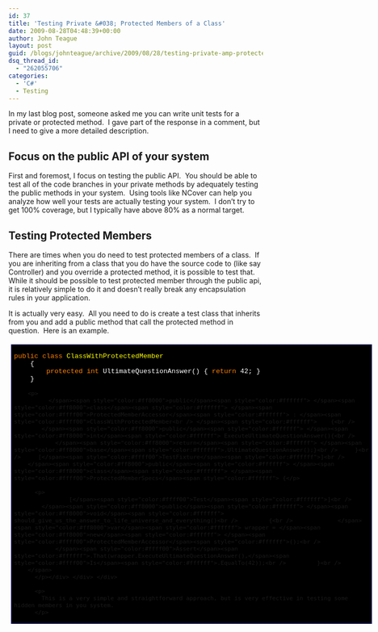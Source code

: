 ```yaml
---
id: 37
title: 'Testing Private &#038; Protected Members of a Class'
date: 2009-08-28T04:48:39+00:00
author: John Teague
layout: post
guid: /blogs/johnteague/archive/2009/08/28/testing-private-amp-protected-members-of-a-class.aspx
dsq_thread_id:
  - "262055706"
categories:
  - 'C#'
  - Testing
---
```

In my last blog post, someone asked me you can write unit tests for a private or protected method.&#160; I gave part of the response in a comment, but I need to give a more detailed description.

## Focus on the public API of your system

First and foremost, I focus on testing the public API.&#160; You should be able to test all of the code branches in your private methods by adequately testing the public methods in your system.&#160; Using tools like NCover can help you analyze how well your tests are actually testing your system.&#160; I don’t try to get 100% coverage, but I typically have above 80% as a normal target.

## Testing Protected Members

There are times when you do need to test protected members of a class.&#160; If you are inheriting from a class that you do have the source code to (like say Controller) and you override a protected method, it is possible to test that.&#160; While it should be possible to test protected member through the public api, it is relatively simple to do it and doesn’t really break any encapsulation rules in your application.

It is actually very easy.&#160; All you need to do is create a test class that inherits from you and add a public method that call the protected method in question.&#160; Here is an example.

<div style="padding-bottom: 5px;padding-left: 5px;width: 715px;padding-right: 5px;float: none;margin-left: auto;margin-right: auto;padding-top: 5px" class="wlWriterEditableSmartContent">
  <div style="border: #000080 1px solid;font-family: 'Courier New', Courier, Monospace;font-size: 10pt">
    <div style="background-color: #000000;overflow: scroll;padding: 2px 5px">
      <p>
        <span style="background:#000000;color:#ff8000">public</span><span style="color:#ffffff"> </span><span style="color:#ff8000">class</span><span style="color:#ffffff"> </span><span style="color:#ffff00">ClassWithProtectedMember<br /> </span><span style="color:#ffffff">    {<br />         </span><span style="color:#ff8000">protected</span><span style="color:#ffffff"> </span><span style="color:#ff8000">int</span><span style="color:#ffffff"> UltimateQuestionAnswer() { </span><span style="color:#ff8000">return</span><span style="color:#ffffff"> 42; }<br />     }</p> 
        
        <p>
              </span><span style="color:#ff8000">public</span><span style="color:#ffffff"> </span><span style="color:#ff8000">class</span><span style="color:#ffffff"> </span><span style="color:#ffff00">ProtectedMemberAccessor</span><span style="color:#ffffff"> : </span><span style="color:#ffff00">ClassWithProtectedMember<br /> </span><span style="color:#ffffff">    {<br />         </span><span style="color:#ff8000">public</span><span style="color:#ffffff"> </span><span style="color:#ff8000">int</span><span style="color:#ffffff"> ExecuteUltimateQuestionAnswer(){<br />             </span><span style="color:#ff8000">return</span><span style="color:#ffffff"> </span><span style="color:#ff8000">base</span><span style="color:#ffffff">.UltimateQuestionAnswer();}<br />     }<br />     [</span><span style="color:#ffff00">TestFixture</span><span style="color:#ffffff">]<br />     </span><span style="color:#ff8000">public</span><span style="color:#ffffff"> </span><span style="color:#ff8000">class</span><span style="color:#ffffff"> </span><span style="color:#ffff00">ProtectedMemberSpecs</span><span style="color:#ffffff"> {</p> 
          
          <p>
                    [</span><span style="color:#ffff00">Test</span><span style="color:#ffffff">]<br />         </span><span style="color:#ff8000">public</span><span style="color:#ffffff"> </span><span style="color:#ff8000">void</span><span style="color:#ffffff"> should_give_us_the_answer_to_life_universe_and_everything()<br />         {<br />             </span><span style="color:#ff8000">var</span><span style="color:#ffffff"> wrapper = </span><span style="color:#ff8000">new</span><span style="color:#ffffff"> </span><span style="color:#ffff00">ProtectedMemberAccessor</span><span style="color:#ffffff">();<br />             </span><span style="color:#ffff00">Assert</span><span style="color:#ffffff">.That(wrapper.ExecuteUltimateQuestionAnswer(),</span><span style="color:#ffff00">Is</span><span style="color:#ffffff">.EqualTo(42));<br />         }<br />     </span>
          </p></div> </div> </div> 
          
          <p>
            This is a very simple and straightforward approach, but is very effective in testing some hidden members in you system.
          </p>
